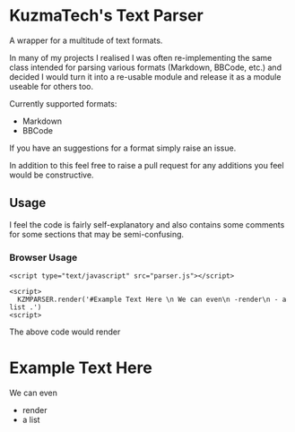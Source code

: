 # KuzmaTech's Text Parser

A wrapper for a multitude of text formats.

In many of my projects I realised I was often re-implementing the same class intended for parsing various formats (Markdown, BBCode, etc.) and decided I would turn it into a re-usable module and release it as a module useable for others too.

Currently supported formats:
- Markdown
- BBCode

If you have an suggestions for a format simply raise an issue.

In addition to this feel free to raise a pull request for any additions you feel would be constructive.


## Usage

I feel the code is fairly self-explanatory and also contains some comments for some sections that may be semi-confusing.

### Browser Usage

```
<script type="text/javascript" src="parser.js"></script>

<script>
  KZMPARSER.render('#Example Text Here \n We can even\n -render\n - a list .')
<script>
```

The above code would render

# Example Text Here
We can even 
- render 
- a list
